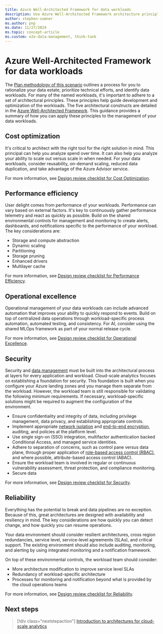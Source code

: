 ```yaml
---
title: Azure Well-Architected Framework for data workloads
description: Use Azure Well-Architected Framework architecture principles to design and optimize workloads running in your data estate.
author: stephen-sumner
ms.author: pnp
ms.date: 11/27/2024
ms.topic: concept-article
ms.custom: e2e-data-management, think-tank
---
```


# Azure Well-Architected Framework for data workloads

The [Plan methodology of this scenario](./plan.md) outlines a process for you to rationalize your data estate, prioritize technical efforts, and identify data workloads. For many of the named workloads, it's important to adhere to a set of architectural principles. These principles help guide development and optimization of the workloads. The five architectural constructs are detailed in the [Azure Well-Architected Framework](/azure/architecture/framework/). This guidance provides a summary of how you can apply these principles to the management of your data workloads.

## Cost optimization

It's critical to architect with the right tool for the right solution in mind. This principal can help you analyze spend over time. It can also help you analyze your ability to scale out versus scale in when needed. For your data workloads, consider reusability, on-demand scaling, reduced data duplication, and take advantage of the Azure Advisor service.

For more information, see [Design review checklist for Cost Optimization](/azure/well-architected/cost-optimization/checklist).

## Performance efficiency

User delight comes from performance of your workloads. Performance can vary based on external factors. It's key to continuously gather performance telemetry and react as quickly as possible. Build on the shared environmental controls for management and monitoring to create alerts, dashboards, and notifications specific to the performance of your workload. The key considerations are:

- Storage and compute abstraction
- Dynamic scaling
- Partitioning
- Storage pruning
- Enhanced drivers
- Multilayer cache

For more information, see [Design review checklist for Performance Efficiency](/azure/well-architected/performance-efficiency/checklist/).

## Operational excellence

Operational management of your data workloads can include advanced automation that improves your ability to quickly respond to events. Build on top of centralized data operations through workload-specific process automation, automated testing, and consistency. For AI, consider using the shared MLOps framework as part of your normal release cycle.

For more information, see [Design review checklist for Operational Excellence](/azure/well-architected/operational-excellence/checklist).

## Security

Security and [data management](/azure/architecture/patterns/category/data-management) must be built into the architectural process at layers for every application and workload. Cloud-scale analytics focuses on establishing a foundation for security. This foundation is built when you configure your Azure landing zones and you manage them separate from the workload. However, the workload team is still responsible for validating the following minimum requirements. If necessary, workload-specific solutions might be required to augment the configuration of the environment.

- Ensure confidentiality and integrity of data, including privilege management, data privacy, and establishing appropriate controls.
- Implement appropriate [network isolation](/azure/well-architected/security/networking) and [end-to-end encryption](/azure/well-architected/security/encryption), auditing, and policies at the platform level.
- Use single sign-on (SSO) integration, multifactor authentication backed Conditional Access, and managed service identities.
- Adhere to separation of concerns, such as control pane versus data plane, through proper application of [role-based access control (RBAC)](/azure/role-based-access-control/overview), and where possible, attribute-based access control (ABAC).
- Ensure the workload team is involved in regular or continuous vulnerability assessment, threat protection, and compliance monitoring.
- Secure data 

For more information, see [Design review checklist for Security](/azure/well-architected/security/checklist).

## Reliability

Everything has the potential to break and data pipelines are no exception. Because of this, great architectures are designed with availability and resiliency in mind. The key considerations are how quickly you can detect change, and how quickly you can resume operations.

Your data environment should consider resilient architectures, cross region redundancies, service level, service-level agreements (SLAs), and critical support. The existing environment should also include auditing, monitoring, and alerting by using integrated monitoring and a notification framework.

On top of these environmental controls, the workload team should consider:

- More architecture modification to improve service level SLAs
- Redundancy of workload-specific architecture
- Processes for monitoring and notification beyond what is provided by the cloud operations teams

For more information, see [Design review checklist for Reliability](/azure/well-architected/reliability/checklist).

## Next steps

> [!div class="nextstepaction"]
> [Introduction to architectures for cloud-scale analytics](../cloud-scale-analytics/architectures/overview-architectures.md)
